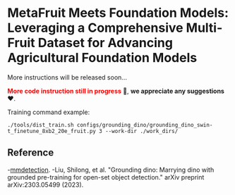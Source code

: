 # MetaFruit Meets Foundation Models: Leveraging a Comprehensive  Multi-Fruit Dataset for Advancing Agricultural Foundation Models
More instructions will be released soon...

**<font color='red'>More code instruction still in progress</font>**  🚀, **we appreciate any suggestions** ❤️.

Training command example:

```
./tools/dist_train.sh configs/grounding_dino/grounding_dino_swin-t_finetune_8xb2_20e_fruit.py 3 --work-dir ./work_dirs/
```
## Reference
-[mmdetection](https://github.com/open-mmlab/mmdetection). 
-Liu, Shilong, et al. "Grounding dino: Marrying dino with grounded pre-training for open-set object detection." arXiv preprint arXiv:2303.05499 (2023).
